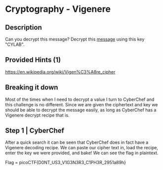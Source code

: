 # Cryptography - Vigenere
## Description
Can you decrypt this message? Decrypt this [message](https://artifacts.picoctf.net/c/529/cipher.txt) using this key "CYLAB".

## Provided Hints (1)
https://en.wikipedia.org/wiki/Vigen%C3%A8re_cipher

## Breaking it down
Most of the times when I need to decrypt a value I turn to CyberChef and this challenge is no different. Since we are given the ciphertext and key we should be able to decrypt the message easily, as long as CyberChef has a Vigenere decrypt recipe that is.

## Step 1 | CyberChef
After a quick search it can be seen that CyberChef does in fact have a Vigenere decoding recipe. We can paste our cipher text in, load the recipe, enter the key we were provided, and bake! We can see the flag in plaintext.

Flag = picoCTF{D0NT_US3_V1G3N3R3_C1PH3R_2951a89h}